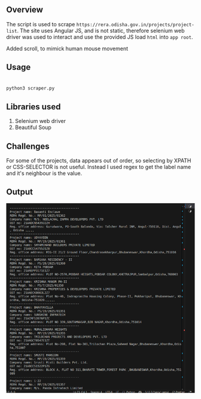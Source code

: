 ## Overview

The script is used to scrape `https://rera.odisha.gov.in/projects/project-list`. 
The site uses Angular JS, and is not static, therefore selenium web driver was
used to interact and use the provided JS load `html` into `app root`.

Added scroll, to mimick human mouse movement

## Usage

```python

python3 scraper.py

```

## Libraries used

1. Selenium web driver
2. Beautiful Soup

## Challenges

For some of the projects, data appears out of order, so selecting by XPATH or CSS-SELECTOR is not useful. Instead I used regex to get the label name and it's neighbour is the value.

## Output
![alt text](image.png)